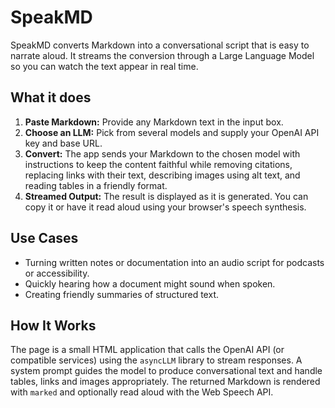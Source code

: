 # SpeakMD

SpeakMD converts Markdown into a conversational script that is easy to narrate aloud. It streams the conversion through a Large Language Model so you can watch the text appear in real time.

## What it does

1. **Paste Markdown:** Provide any Markdown text in the input box.
2. **Choose an LLM:** Pick from several models and supply your OpenAI API key and base URL.
3. **Convert:** The app sends your Markdown to the chosen model with instructions to keep the content faithful while removing citations, replacing links with their text, describing images using alt text, and reading tables in a friendly format.
4. **Streamed Output:** The result is displayed as it is generated. You can copy it or have it read aloud using your browser's speech synthesis.

## Use Cases

- Turning written notes or documentation into an audio script for podcasts or accessibility.
- Quickly hearing how a document might sound when spoken.
- Creating friendly summaries of structured text.

## How It Works

The page is a small HTML application that calls the OpenAI API (or compatible services) using the `asyncLLM` library to stream responses. A system prompt guides the model to produce conversational text and handle tables, links and images appropriately. The returned Markdown is rendered with `marked` and optionally read aloud with the Web Speech API.
